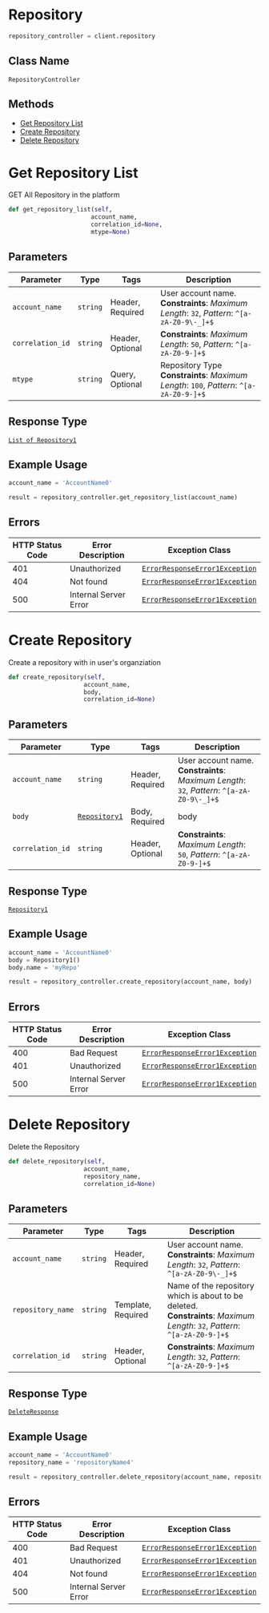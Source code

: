 # Repository

```python
repository_controller = client.repository
```

## Class Name

`RepositoryController`

## Methods

* [Get Repository List](../../doc/controllers/repository.md#get-repository-list)
* [Create Repository](../../doc/controllers/repository.md#create-repository)
* [Delete Repository](../../doc/controllers/repository.md#delete-repository)


# Get Repository List

GET All Repository  in the platform

```python
def get_repository_list(self,
                       account_name,
                       correlation_id=None,
                       mtype=None)
```

## Parameters

| Parameter | Type | Tags | Description |
|  --- | --- | --- | --- |
| `account_name` | `string` | Header, Required | User account name.<br>**Constraints**: *Maximum Length*: `32`, *Pattern*: `^[a-zA-Z0-9\-_]+$` |
| `correlation_id` | `string` | Header, Optional | **Constraints**: *Maximum Length*: `50`, *Pattern*: `^[a-zA-Z0-9-]+$` |
| `mtype` | `string` | Query, Optional | Repository Type<br>**Constraints**: *Maximum Length*: `100`, *Pattern*: `^[a-zA-Z0-9-]+$` |

## Response Type

[`List of Repository1`](../../doc/models/repository-1.md)

## Example Usage

```python
account_name = 'AccountName0'

result = repository_controller.get_repository_list(account_name)
```

## Errors

| HTTP Status Code | Error Description | Exception Class |
|  --- | --- | --- |
| 401 | Unauthorized | [`ErrorResponseError1Exception`](../../doc/models/error-response-error-1-exception.md) |
| 404 | Not found | [`ErrorResponseError1Exception`](../../doc/models/error-response-error-1-exception.md) |
| 500 | Internal Server Error | [`ErrorResponseError1Exception`](../../doc/models/error-response-error-1-exception.md) |


# Create Repository

Create a repository with in user's organziation

```python
def create_repository(self,
                     account_name,
                     body,
                     correlation_id=None)
```

## Parameters

| Parameter | Type | Tags | Description |
|  --- | --- | --- | --- |
| `account_name` | `string` | Header, Required | User account name.<br>**Constraints**: *Maximum Length*: `32`, *Pattern*: `^[a-zA-Z0-9\-_]+$` |
| `body` | [`Repository1`](../../doc/models/repository-1.md) | Body, Required | body |
| `correlation_id` | `string` | Header, Optional | **Constraints**: *Maximum Length*: `50`, *Pattern*: `^[a-zA-Z0-9-]+$` |

## Response Type

[`Repository1`](../../doc/models/repository-1.md)

## Example Usage

```python
account_name = 'AccountName0'
body = Repository1()
body.name = 'myRepo'

result = repository_controller.create_repository(account_name, body)
```

## Errors

| HTTP Status Code | Error Description | Exception Class |
|  --- | --- | --- |
| 400 | Bad Request | [`ErrorResponseError1Exception`](../../doc/models/error-response-error-1-exception.md) |
| 401 | Unauthorized | [`ErrorResponseError1Exception`](../../doc/models/error-response-error-1-exception.md) |
| 500 | Internal Server Error | [`ErrorResponseError1Exception`](../../doc/models/error-response-error-1-exception.md) |


# Delete Repository

Delete the Repository

```python
def delete_repository(self,
                     account_name,
                     repository_name,
                     correlation_id=None)
```

## Parameters

| Parameter | Type | Tags | Description |
|  --- | --- | --- | --- |
| `account_name` | `string` | Header, Required | User account name.<br>**Constraints**: *Maximum Length*: `32`, *Pattern*: `^[a-zA-Z0-9\-_]+$` |
| `repository_name` | `string` | Template, Required | Name of the repository which is about to be deleted.<br>**Constraints**: *Maximum Length*: `32`, *Pattern*: `^[a-zA-Z0-9-]+$` |
| `correlation_id` | `string` | Header, Optional | **Constraints**: *Maximum Length*: `32`, *Pattern*: `^[a-zA-Z0-9-]+$` |

## Response Type

[`DeleteResponse`](../../doc/models/delete-response.md)

## Example Usage

```python
account_name = 'AccountName0'
repository_name = 'repositoryName4'

result = repository_controller.delete_repository(account_name, repository_name)
```

## Errors

| HTTP Status Code | Error Description | Exception Class |
|  --- | --- | --- |
| 400 | Bad Request | [`ErrorResponseError1Exception`](../../doc/models/error-response-error-1-exception.md) |
| 401 | Unauthorized | [`ErrorResponseError1Exception`](../../doc/models/error-response-error-1-exception.md) |
| 404 | Not found | [`ErrorResponseError1Exception`](../../doc/models/error-response-error-1-exception.md) |
| 500 | Internal Server Error | [`ErrorResponseError1Exception`](../../doc/models/error-response-error-1-exception.md) |

